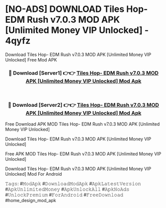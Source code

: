 # [NO-ADS] DOWNLOAD Tiles Hop- EDM Rush v7.0.3 MOD APK [Unlimited Money VIP Unlocked] - 4qyfz
Download Tiles Hop- EDM Rush v7.0.3 MOD APK [Unlimited Money VIP Unlocked] Free Mod APK

<div align="center">
<h3>🔴 Download [Server1] 👉👉 <a href="https://apk-comot.site?title=Tiles_Hop-_EDM_Rush_v7.0.3_MOD_APK_[Unlimited_Money_VIP_Unlocked]">Tiles Hop- EDM Rush v7.0.3 MOD APK [Unlimited Money VIP Unlocked] Mod Apk</a></h3><br>

<h3>🔴 Download [Server2] 👉👉 <a href="https://apk-comot.site?title=Tiles_Hop-_EDM_Rush_v7.0.3_MOD_APK_[Unlimited_Money_VIP_Unlocked]">Tiles Hop- EDM Rush v7.0.3 MOD APK [Unlimited Money VIP Unlocked] Mod Apk</a></h3>
</div>


Free Download APK MOD Tiles Hop- EDM Rush v7.0.3 MOD APK [Unlimited Money VIP Unlocked]

Download Tiles Hop- EDM Rush v7.0.3 MOD APK [Unlimited Money VIP Unlocked] 

Free APK MOD Tiles Hop- EDM Rush v7.0.3 MOD APK [Unlimited Money VIP Unlocked] 

Download Tiles Hop- EDM Rush v7.0.3 MOD APK [Unlimited Money VIP Unlocked] Mod For Android

𝚃𝚊𝚐𝚜: #𝙼𝚘𝚍𝙰𝚙𝚔 #𝙳𝚘𝚠𝚗𝚕𝚘𝚊𝚍𝙼𝚘𝚍𝙰𝚙𝚔 #𝙰𝚙𝚔𝙻𝚊𝚝𝚎𝚜𝚝𝚅𝚎𝚛𝚜𝚒𝚘𝚗 #𝙰𝚙𝚔𝚄𝚗𝚕𝚒𝚖𝚒𝚝𝚎𝚍𝙼𝚘𝚗𝚎𝚢 #𝙰𝚙𝚔𝚄𝚗𝚕𝚘𝚌𝚔𝙰𝚕𝚕 #𝙰𝚙𝚔𝙽𝚘𝙰𝚍𝚜 #𝚄𝚗𝚕𝚘𝚌𝚔𝙿𝚛𝚎𝚖𝚒𝚞𝚖 #𝙵𝚘𝚛𝙰𝚗𝚍𝚛𝚘𝚒𝚍 #𝙵𝚛𝚎𝚎𝙳𝚘𝚠𝚗𝚕𝚘𝚊𝚍 #home_design_mod_apk